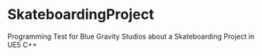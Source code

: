 # SkateboardingProject
Programming Test for Blue Gravity Studios about a Skateboarding Project in UE5 C++
